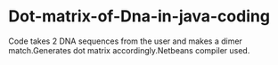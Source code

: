 # Dot-matrix-of-Dna-in-java-coding
Code takes 2 DNA sequences from the user and makes a dimer match.Generates dot matrix accordingly.Netbeans compiler used.
